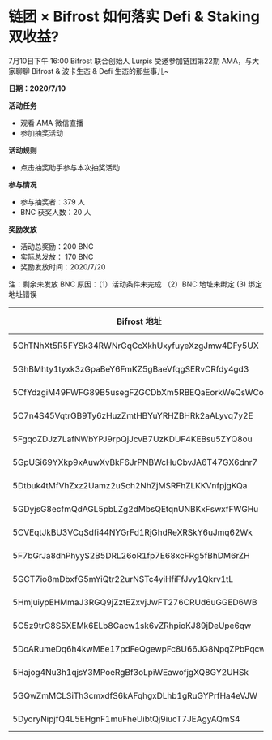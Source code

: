 # 链团 × Bifrost 如何落实 Defi & Staking 双收益?

7月10日下午 16:00 Bifrost 联合创始人 Lurpis 受邀参加链团第22期 AMA，与大家聊聊 Bifrost & 波卡生态 & Defi 生态的那些事儿~

**日期：2020/7/10**

**活动任务**
- 观看 AMA 微信直播
- 参加抽奖活动

**活动规则**
- 点击抽奖助手参与本次抽奖活动

**参与情况**

- 参与抽奖者：379 人
- BNC 获奖人数：20 人

**奖励发放**

- 活动总奖励：200 BNC
- 实际总发放： 170 BNC
- 奖励发放时间：2020/7/20

注：剩余未发放 BNC 原因：（1）活动条件未完成 （2）BNC 地址未绑定  (3) 绑定地址错误

|  Bifrost 地址   | BNC 数量  |
|  ----  | ----  |
| 5GhTNhXt5R5FYSk34RWNrGqCcXkhUxyfuyeXzgJmw4DFy5UX | 10 BNC |
| 5GhBMhty1tyxk3zGpaBeY6FmKZ5gBaeVfqgSERvCRfdy4gd3 | 10 BNC |
| 5CfYdzgiM49FWFG89B5usegFZGCDbXm5RBEQaEorkWeQsWCo | 10 BNC |
| 5C7n4S45VqtrGB9Ty6zHuzZmtHBYuYRHZBHRk2aALyvq7y2E | 10 BNC |
| 5FgqoZDJz7LafNWbYPJ9rpQjJcvB7UzKDUF4KEBsu5ZYQ8ou | 10 BNC |
| 5GpUSi69YXkp9xAuwXvBkF6JrPNBWcHuCbvJA6T47GX6dnr7 | 10 BNC |
| 5Dtbuk4tMfVhZxz2Uamz2uSch2NhZjMSRFhZLKKVnfpjgKQa | 10 BNC |
| 5GDyjsG8ecfmQdAGL5pbLZg2dMbsQEtqnUNBKxFswxfFWGHu | 10 BNC |
| 5CVEqtJkBU3VCqSdfi44NYGrFd1RjGhdReXRSkY6uJmq62Wk | 10 BNC |
| 5F7bGrJa8dhPhyyS2B5DRL26oR1fp7E68xcFRg5fBhDM6rZH | 10 BNC |
| 5GCT7io8mDbxfG5mYiQtr22urNSTc4yiHfiFfJvy1Qkrv1tL | 10 BNC |
| 5HmjuiypEHMmaJ3RGQ9jZztEZxvjJwFT276CRUd6uGGED6WB | 10 BNC |
| 5C5z9trG8S5XEMk6ELb8Gacw1sk6vZRhpioKJ89jDeUpe6qw | 10 BNC |
| 5DoARumeDq6h4kwMEe17pdFeQgewpFc8U66JG8NpqZPbPqcw | 10 BNC |
| 5Hajog4Nu3h1qjsY3MPoeRgBf3oLpiWEawofjgXQ8GY2UHSk | 10 BNC |
| 5GQwZmMCLSiTh3cmxdfS6kAFqhgxDLhb1gRuGYPrfHa4eVJW | 10 BNC |
| 5DyoryNipjfQ4L5EHgnF1muFheUibtQj9iucT7JEAgyAQmS4 | 10 BNC |
